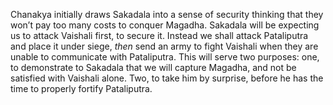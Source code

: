 Chanakya initially draws Sakadala into a sense of security thinking that they won’t pay too many costs to conquer Magadha. Sakadala will be expecting us to attack Vaishali first, to secure it. Instead we shall attack Pataliputra and place it under siege, _then_ send an army to fight Vaishali when they are unable to communicate with Pataliputra. This will serve two purposes: one, to demonstrate to Sakadala that we will capture Magadha, and not be satisfied with Vaishali alone. Two, to take him by surprise, before he has the time to properly fortify Pataliputra.

